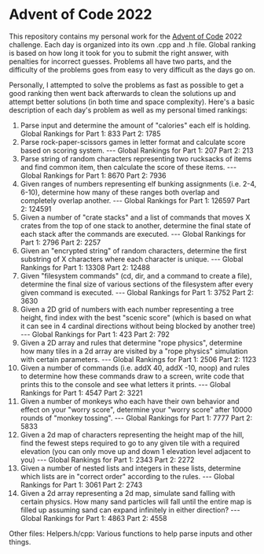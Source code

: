 # Advent of Code 2022
This repository contains my personal work for the [Advent of Code](https://adventofcode.com/) 2022 challenge. Each day is organized into its own .cpp and .h file.
Global ranking is based on how long it took for you to submit the right answer, with penalties for incorrect guesses.
Problems all have two parts, and the difficulty of the problems goes from easy to very difficult as the days go on.

Personally, I attempted to solve the problems as fast as possible to get a good ranking then went back afterwards to clean the solutions up and attempt better solutions (in both time and space complexity).
Here's a basic description of each day's problem as well as my personal timed rankings:
1. Parse input and determine the amount of "calories" each elf is holding.
Global Rankings for Part 1: 833 Part 2: 1785
2. Parse rock-paper-scissors games in letter format and calculate score based on scoring system.
--- Global Rankings for Part 1: 207 Part 2: 213
3. Parse string of random characters representing two rucksacks of items and find common item, then calculate the score of these items.
--- Global Rankings for Part 1: 8670 Part 2: 7936
4. Given ranges of numbers representing elf bunking assignments (i.e. 2-4, 6-10), determine how many of these ranges both overlap and completely overlap another.
--- Global Rankings for Part 1: 126597 Part 2: 124591
5. Given a number of "crate stacks" and a list of commands that moves X crates from the top of one stack to another, determine the final state of each stack after the commands are executed.
--- Global Rankings for Part 1: 2796 Part 2: 2257
6. Given an "encrypted string" of random characters, determine the first substring of X characters where each character is unique.
--- Global Rankings for Part 1: 13308 Part 2: 12488
7. Given "filesystem commands" (cd, dir, and a command to create a file), determine the final size of various sections of the filesystem after every given command is executed. 
--- Global Rankings for Part 1: 3752 Part 2: 3630
8. Given a 2D grid of numbers with each number representing a tree height, find index with the best "scenic score" (which is based on what it can see in 4 cardinal directions without being blocked by another tree)
--- Global Rankings for Part 1: 423 Part 2: 792
9. Given a 2D array and rules that determine "rope physics", determine how many tiles in a 2d array are visited by a "rope physics" simulation with certain parameters.
--- Global Rankings for Part 1: 2506 Part 2: 1123
10. Given a number of commands (i.e. addX 40, addX -10, noop) and rules to determine how these commands draw to a screen, write code that prints this to the console and see what letters it prints.
--- Global Rankings for Part 1: 4547 Part 2: 3221
11. Given a number of monkeys who each have their own behavior and effect on your "worry score", determine your "worry score" after 10000 rounds of "monkey tossing". 
--- Global Rankings for Part 1: 7777 Part 2: 5833
12. Given a 2d map of characters representing the height map of the hill, find the fewest steps required to go to any given tile with a required elevation (you can only move up and down 1 elevation level adjacent to you)
--- Global Rankings for Part 1: 2343 Part 2: 2272
13. Given a number of nested lists and integers in these lists, determine which lists are in "correct order" according to the rules.
--- Global Rankings for Part 1: 3061 Part 2: 2743
14. Given a 2d array representing a 2d map, simulate sand falling with certain physics. How many sand particles will fall until the entire map is filled up assuming sand can expand infinitely in either direction?
--- Global Rankings for Part 1: 4863 Part 2: 4558

Other files:
Helpers.h/cpp: Various functions to help parse inputs and other things.
